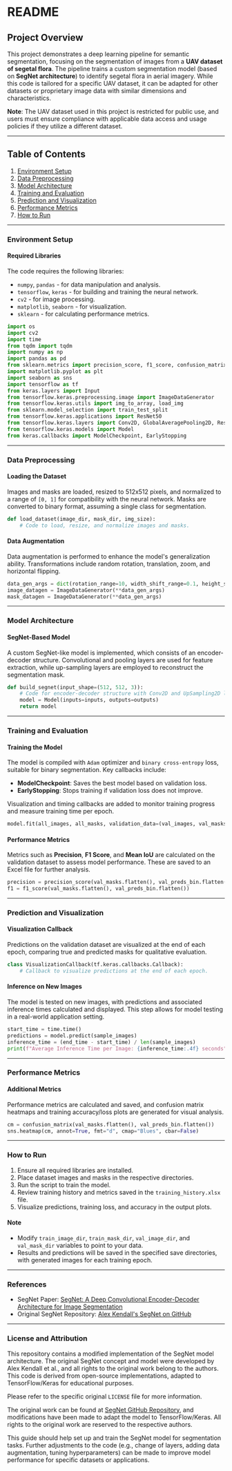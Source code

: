 # README

## Project Overview

This project demonstrates a deep learning pipeline for semantic segmentation, focusing on the segmentation of images from a **UAV dataset of segetal flora**. The pipeline trains a custom segmentation model (based on **SegNet architecture**) to identify segetal flora in aerial imagery. While this code is tailored for a specific UAV dataset, it can be adapted for other datasets or proprietary image data with similar dimensions and characteristics.

**Note**: The UAV dataset used in this project is restricted for public use, and users must ensure compliance with applicable data access and usage policies if they utilize a different dataset.

---

## Table of Contents

1. [Environment Setup](#environment-setup)
2. [Data Preprocessing](#data-preprocessing)
3. [Model Architecture](#model-architecture)
4. [Training and Evaluation](#training-and-evaluation)
5. [Prediction and Visualization](#prediction-and-visualization)
6. [Performance Metrics](#performance-metrics)
7. [How to Run](#how-to-run)

---

### Environment Setup

#### Required Libraries

The code requires the following libraries:
- `numpy`, `pandas` - for data manipulation and analysis.
- `tensorflow`, `keras` - for building and training the neural network.
- `cv2` - for image processing.
- `matplotlib`, `seaborn` - for visualization.
- `sklearn` - for calculating performance metrics.

```python
import os
import cv2
import time
from tqdm import tqdm
import numpy as np
import pandas as pd
from sklearn.metrics import precision_score, f1_score, confusion_matrix
import matplotlib.pyplot as plt
import seaborn as sns
import tensorflow as tf
from keras.layers import Input
from tensorflow.keras.preprocessing.image import ImageDataGenerator
from tensorflow.keras.utils import img_to_array, load_img
from sklearn.model_selection import train_test_split
from tensorflow.keras.applications import ResNet50
from tensorflow.keras.layers import Conv2D, GlobalAveragePooling2D, Reshape, UpSampling2D, MaxPooling2D, concatenate
from tensorflow.keras.models import Model
from keras.callbacks import ModelCheckpoint, EarlyStopping
```

---

### Data Preprocessing

#### Loading the Dataset
Images and masks are loaded, resized to 512x512 pixels, and normalized to a range of `[0, 1]` for compatibility with the neural network. Masks are converted to binary format, assuming a single class for segmentation. 

```python
def load_dataset(image_dir, mask_dir, img_size):
    # Code to load, resize, and normalize images and masks.
```

#### Data Augmentation
Data augmentation is performed to enhance the model's generalization ability. Transformations include random rotation, translation, zoom, and horizontal flipping.

```python
data_gen_args = dict(rotation_range=10, width_shift_range=0.1, height_shift_range=0.1, ...)
image_datagen = ImageDataGenerator(**data_gen_args)
mask_datagen = ImageDataGenerator(**data_gen_args)
```

---

### Model Architecture

#### SegNet-Based Model
A custom SegNet-like model is implemented, which consists of an encoder-decoder structure. Convolutional and pooling layers are used for feature extraction, while up-sampling layers are employed to reconstruct the segmentation mask.

```python
def build_segnet(input_shape=(512, 512, 3)):
    # Code for encoder-decoder structure with Conv2D and UpSampling2D layers.
    model = Model(inputs=inputs, outputs=outputs)
    return model
```

---

### Training and Evaluation

#### Training the Model
The model is compiled with `Adam` optimizer and `binary cross-entropy` loss, suitable for binary segmentation. Key callbacks include:
- **ModelCheckpoint**: Saves the best model based on validation loss.
- **EarlyStopping**: Stops training if validation loss does not improve.

Visualization and timing callbacks are added to monitor training progress and measure training time per epoch.

```python
model.fit(all_images, all_masks, validation_data=(val_images, val_masks), batch_size=8, epochs=100, ...)
```

#### Performance Metrics
Metrics such as **Precision**, **F1 Score**, and **Mean IoU** are calculated on the validation dataset to assess model performance. These are saved to an Excel file for further analysis.

```python
precision = precision_score(val_masks.flatten(), val_preds_bin.flatten())
f1 = f1_score(val_masks.flatten(), val_preds_bin.flatten())
```

---

### Prediction and Visualization

#### Visualization Callback
Predictions on the validation dataset are visualized at the end of each epoch, comparing true and predicted masks for qualitative evaluation.

```python
class VisualizationCallback(tf.keras.callbacks.Callback):
    # Callback to visualize predictions at the end of each epoch.
```

#### Inference on New Images
The model is tested on new images, with predictions and associated inference times calculated and displayed. This step allows for model testing in a real-world application setting.

```python
start_time = time.time()
predictions = model.predict(sample_images)
inference_time = (end_time - start_time) / len(sample_images)
print(f"Average Inference Time per Image: {inference_time:.4f} seconds")
```

---

### Performance Metrics

#### Additional Metrics
Performance metrics are calculated and saved, and confusion matrix heatmaps and training accuracy/loss plots are generated for visual analysis.

```python
cm = confusion_matrix(val_masks.flatten(), val_preds_bin.flatten())
sns.heatmap(cm, annot=True, fmt="d", cmap="Blues", cbar=False)
```

---

### How to Run

1. Ensure all required libraries are installed.
2. Place dataset images and masks in the respective directories.
3. Run the script to train the model.
4. Review training history and metrics saved in the `training_history.xlsx` file.
5. Visualize predictions, training loss, and accuracy in the output plots.

#### Note
- Modify `train_image_dir`, `train_mask_dir`, `val_image_dir`, and `val_mask_dir` variables to point to your data.
- Results and predictions will be saved in the specified save directories, with generated images for each training epoch.

---
### References

- SegNet Paper: [SegNet: A Deep Convolutional Encoder-Decoder Architecture for Image Segmentation](https://arxiv.org/abs/1511.00561)
- Original SegNet Repository: [Alex Kendall's SegNet on GitHub](https://github.com/alexgkendall/SegNet-Tutorial)

---

### License and Attribution
This repository contains a modified implementation of the SegNet model architecture. The original SegNet concept and model were developed by Alex Kendall et al., and all rights to the original work belong to the authors. This code is derived from open-source implementations, adapted to TensorFlow/Keras for educational purposes.

Please refer to the specific original `LICENSE` file for more information.

The original work can be found at [SegNet GitHub Repository](https://github.com/alexgkendall/SegNet-Tutorial), and modifications have been made to adapt the model to TensorFlow/Keras. All rights to the original work are reserved to the respective authors.

This guide should help set up and train the SegNet model for segmentation tasks. Further adjustments to the code (e.g., change of layers, adding data augmentation, tuning hyperparameters) can be made to improve model performance for specific datasets or applications.
